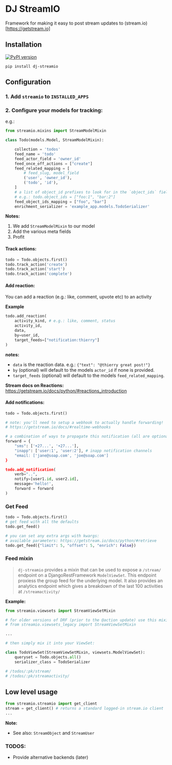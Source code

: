 # DJ StreamIO

Framework for making it easy to post stream updates to (stream.io)[https://getstream.io]

## Installation

[![PyPI version](https://badge.fury.io/py/dj-streamio.svg)](https://badge.fury.io/py/dj-streamio)

```
pip install dj-streamio
```

## Configuration

### 1. Add `streamio` to `INSTALLED_APPS`

### 2. Configure your models for tracking:

e.g.:

```python
from streamio.mixins import StreamModelMixin

class Todo(models.Model, StreamModelMixin):

    collection = 'todos'
    feed_name = 'todo'
    feed_actor_field = 'owner_id'
    feed_once_off_actions = ["create"]
    feed_related_mapping = [
        # feed_slug, model_field
        ('user', 'owner_id'),
        ('todo', 'id'),
    ]
    # a list of object_id prefixes to look for in the `object_ids` field
    # e.g.: todo.object_ids = ["foo:1", "bar:2"]
    feed_object_ids_mapping = ["foo", "bar"]
    enrichment_serializer = 'example_app.models.TodoSerializer'

```

**Notes:**

1. We add `StreamModelMixin` to our model
2. Add the various meta fields
3. Profit

#### Track actions:

```python
todo = Todo.objects.first()
todo.track_action('create')
todo.track_action('start')
todo.track_action('complete')
```

#### Add reaction:

You can add a reaction (e.g.: like, comment, upvote etc) to an activity

**Example**

```python
todo.add_reaction(
    activity_kind, # e.g.: like, comment, status
    activity_id,
    data,
    by=user_id,
    target_feeds=["notification:thierry"]
)
```

**notes:**

* `data` is the reaction data. e.g.: `{"text": "@thierry great post!"}`
* `by` (optional) will default to the models `actor_id` if none is provided.
*  `target_feeds` (optional) will default to the models `feed_related_mapping`.

**Stream docs on Reactions:** https://getstream.io/docs/python/#reactions_introduction

#### Add notifications:

```python
todo = Todo.objects.first()

# note: you'll need to setup a webhook to actually handle forwarding!
# https://getstream.io/docs/#realtime-webhooks

# a combination of ways to propagate this notification (all are optional)
forward = {
    "sms": ['+27...', '+27...'],
    "inapp": ['user:1', 'user:2'], # inapp notification channels
    "email: ['jane@soap.com', 'joe@soap.com']
}

todo.add_notification(
    verb="..",
    notify=[user1.id, user2.id],
    message='hello!',
    forward = forward
)
```

### Get Feed

```python
todo = Todo.objects.first()
# get feed with all the defaults
todo.get_feed()

# you can set any extra args with kwargs:
# available parameters: https://getstream.io/docs/python/#retrieve
todo.get_feed({"limit": 5, "offset": 5, "enrich": False})
```

### Feed mixin

> `dj-streamio` provides a mixin that can be used to expose a `/stream/` endpoint on a DjangoRestFramework `ModelViewSet`. This endpoint proxiess the group feed for the underlying model. It also provides an analytics endpoint which gives a breakdown of the last 100 activities at `/streamactivity/`

**Example:**

```python
from streamio.viewsets import StreamViewSetMixin

# for older versions of DRF (prior to the @action update) use this mixin
# from streamio.viewsets_legacy import StreamViewSetMixin

...

# then simply mix it into your ViewSet:

class TodoViewSet(StreamViewSetMixin, viewsets.ModelViewSet):
    queryset = Todo.objects.all()
    serializer_class = TodoSerializer

# /todos/:pk/stream/
# /todos/:pk/streamactivity/
```

## Low level usage

```python
from streamio.streamio import get_client
stream = get_client() # returns a standard logged-in stream.io client
...
```
**Note:**

* See also: `StreamObject` and `StreamUser`

### TODOS:

* Provide alternative backends (later)



